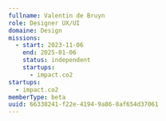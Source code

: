 ```yaml
---
fullname: Valentin de Bruyn
role: Designer UX/UI
domaine: Design
missions:
  - start: 2023-11-06
    end: 2025-01-06
    status: independent
    startups:
      - impact.co2
startups:
  - impact.co2
memberType: beta
uuid: 66338241-f22e-4194-9a86-8af654d37061
---
```

